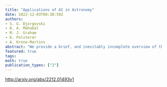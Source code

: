 ```yaml
---
title: "Applications of AI in Astronomy"
date: 2022-12-03T00:38:59Z
authors:
- S. G. Djorgovski
- A. A. Mahabal
- M. J. Graham
- K. Polsterer
- A. Krone-Martins
abstract: "We provide a brief, and inevitably incomplete overview of the use of Machine Learning (ML) and other AI methods in astronomy, astrophysics, and cosmology. Astronomy entered the big data era with the first digital sky surveys in the early 1990s and the resulting Terascale data sets, which required automating of many data processing and analysis tasks, for example the star-galaxy separation, with billions of feature vectors in hundreds of dimensions. The exponential data growth continued, with the rise of synoptic sky surveys and the Time Domain Astronomy, with the resulting Petascale data streams and the need for a real-time processing, classification, and decision making. A broad variety of classification and clustering methods have been applied for these tasks, and this remains a very active area of research. Over the past decade we have seen an exponential growth of the astronomical literature involving a variety of ML/AI applications of an ever increasing complexity and sophistication. ML and AI are now a standard part of the astronomical toolkit. As the data complexity continues to increase, we anticipate further advances leading towards a collaborative human-AI discovery."
featured: true
tags:
math: true
publication_types: ["2"]
---
```

http://arxiv.org/abs/2212.01493v1
